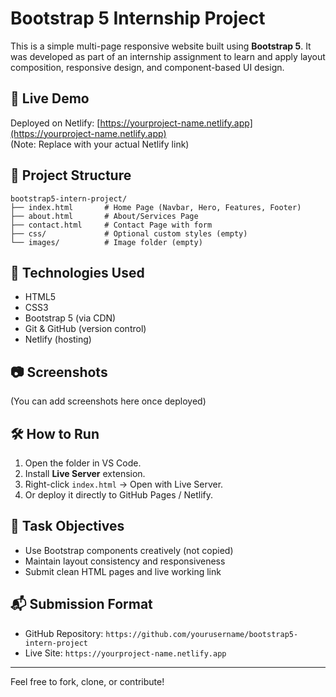 # Bootstrap 5 Internship Project

This is a simple multi-page responsive website built using **Bootstrap 5**. It was developed as part of an internship assignment to learn and apply layout composition, responsive design, and component-based UI design.

## 🔗 Live Demo
Deployed on Netlify: [https://yourproject-name.netlify.app](https://yourproject-name.netlify.app)  
(Note: Replace with your actual Netlify link)

## 📁 Project Structure

```
bootstrap5-intern-project/
├── index.html       # Home Page (Navbar, Hero, Features, Footer)
├── about.html       # About/Services Page
├── contact.html     # Contact Page with form
├── css/             # Optional custom styles (empty)
└── images/          # Image folder (empty)
```

## 🚀 Technologies Used

- HTML5
- CSS3
- Bootstrap 5 (via CDN)
- Git & GitHub (version control)
- Netlify (hosting)

## 📷 Screenshots
(You can add screenshots here once deployed)

## 🛠 How to Run

1. Open the folder in VS Code.
2. Install **Live Server** extension.
3. Right-click `index.html` → Open with Live Server.
4. Or deploy it directly to GitHub Pages / Netlify.

## 🧾 Task Objectives

- Use Bootstrap components creatively (not copied)
- Maintain layout consistency and responsiveness
- Submit clean HTML pages and live working link

## 📬 Submission Format

- GitHub Repository: `https://github.com/yourusername/bootstrap5-intern-project`
- Live Site: `https://yourproject-name.netlify.app`

---

Feel free to fork, clone, or contribute!